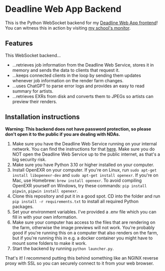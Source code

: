 # Deadline Web App Backend
This is the Python WebSocket backend for my [Deadline Web App frontend](https://github.com/BreakTools/deadline-web-app-frontend)! You can witness this in action by visiting [my school's monitor](https://monitor.breaktools.info/).

## Features
This WebSocket backend...
- ...retrieves job information from the Deadline Web Service, stores it in memory and sends the data to clients that request it. 
- ...keeps connected clients in the loop by sending them updates whenever job information on the render farm changes.
- ...uses ChatGPT to parse error logs and provides an easy to read summary for artists.
- ...retrieves EXRs from disk and converts them to JPEGs so artists can preview their renders.

## Installation instructions
**Warning: This backend does not have password protection, so please don't open it to the public if you are dealing with NDAs.**

1. Make sure you have the Deadline Web Service running on your internal network. You can find the instructions for that [here](https://docs.thinkboxsoftware.com/products/deadline/10.1/1_User%20Manual/manual/web-service.html). Make sure you do NOT open the Deadline Web Service up to the public internet, as that's a big security risk.
2. Make sure you have Python 3.10 or higher installed on your computer.
3. Install OpenEXR on your computer. If you're on Linux, run `sudo apt-get install libopenexr-dev` and `sudo apt-get install openexr`. If you're on Mac, use Homebrew: `brew install openexr`. To avoid compiling OpenEXR yourself on Windows, try these commands: `pip install pipwin`, `pipwin install openexr`.
4. Clone this repository and put it in a good spot. CD into the folder and run `pip install -r requirements.txt` to install all required Python packages.
5. Set your environment variables. I've provided a .env file which you can fill in with your own information.
6. Make sure your computer has access to the files that are rendering on the farm, otherwise the image previews will not work. You're probably good if you're running this on a computer that also renders on the farm, but if you're running this in e.g. a docker container you might have to mount some folders to make it work.
7. Start the backend by running `python launcher.py`.

That's it! I recommend putting this behind something like an NGINX reverse proxy with SSL so you can securely connect to it from your web browser.


